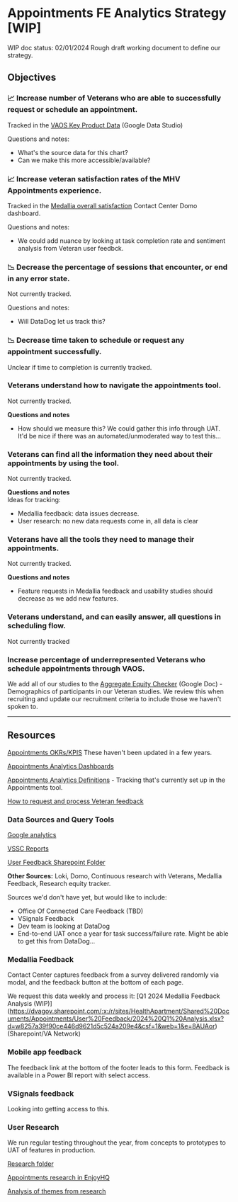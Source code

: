 # Appointments FE Analytics Strategy [WIP]

WIP doc status: 02/01/2024 Rough draft working document to define our strategy. 


## Objectives


### 📈 Increase number of Veterans who are able to successfully request or schedule an appointment.

Tracked in the [VAOS Key Product Data](https://lookerstudio.google.com/reporting/2d972405-6655-4718-85d6-4bdd56c4e858/page/p_rxu0pq17qc) (Google Data Studio)


Questions and notes:
- What's the source data for this chart?
- Can we make this more accessible/available?


### 📈 Increase veteran satisfaction rates of the MHV Appointments experience.

Tracked in the [Medallia overall satisfaction](https://va-gov.domo.com/page/825663825) Contact Center Domo dashboard.

Questions and notes:
- We could add nuance by looking at task completion rate and sentiment analysis from Veteran user feedbck.


### 📉 Decrease the percentage of sessions that encounter, or end in any error state.

Not currently tracked.

Questions and notes:
- Will DataDog let us track this?

### 📉 Decrease time taken to schedule or request any appointment successfully.

Unclear if time to completion is currently tracked.


### Veterans understand how to navigate the appointments tool.

Not currently tracked.


**Questions and notes**
- How should we measure this? We could gather this info through UAT. It'd be nice if there was an automated/unmoderated way to test this...

### Veterans can find all the information they need about their appointments by using the tool.

Not currently tracked.

**Questions and notes**  
Ideas for tracking:
- Medallia feedback: data issues decrease.
- User research: no new data requests come in, all data is clear

### Veterans have all the tools they need to manage their appointments.

Not currently tracked.

**Questions and notes**
- Feature requests in Medallia feedback and usability studies should decrease as we add new features.


### Veterans understand, and can easily answer, all questions in scheduling flow.

Not currently tracked


### Increase percentage of underrepresented Veterans who schedule appointments through VAOS.

We add all of our studies to the [Aggregate Equity Checker](https://docs.google.com/spreadsheets/d/1FptjVArKot0wb2X8efpNtTAl3Rd1qroaEQmWtJ-bDxM/edit#gid=1035614575) (Google Doc) - Demographics of participants in our Veteran studies. We review this when recruiting and update our recruitment criteria to include those we haven't spoken to.

-----

## Resources

[Appointments OKRs/KPIS](vaos-kpis.md)
These haven't been updated in a few years.

[Appointments Analytics Dashboards](vaos-analytics-links.md)

[Appointments Analytics Definitions]([draft]vaos-analytics-definitions.md) - Tracking that's currently set up in the Appointments tool.

[How to request and process Veteran feedback](https://github.com/department-of-veterans-affairs/va.gov-team/blob/master/products/health-care/appointments/va-online-scheduling/how-to/how-to-request-medallia-feedback.md)


### Data Sources and Query Tools

[Google analytics](https://analytics.google.com/analytics/web/#/report-home/a50123418w177519031p176188361)

[VSSC Reports](https://reports.vssc.med.va.gov/ReportServer/Pages/ReportViewer.aspx?/Access/VA+Online+Scheduling&rs:Command=Render)

[User Feedback Sharepoint Folder](https://dvagov.sharepoint.com/sites/HealthApartment/Shared%20Documents/Forms/AllItems.aspx?id=%2Fsites%2FHealthApartment%2FShared%20Documents%2FAppointments%2FUser%20Feedback&viewid=9384f3a8%2De3e8%2D4abb%2Db2ab%2D24cf305ccdac)

**Other Sources:**  Loki, Domo, Continuous research with Veterans, Medallia Feedback, Research equity tracker.

Sources we'd don't have yet, but would like to include:
- Office Of Connected Care Feedback (TBD)
- VSignals Feedback
- Dev team is looking at DataDog
- End-to-end UAT once a year for task success/failure rate. Might be able to get this from DataDog... 

### Medallia Feedback
Contact Center captures feedback from a survey delivered randomly via modal, and the feedback button at the bottom of each page.

We request this data weekly and process it:
[Q1 2024 Medallia Feedback Analysis (WIP)] (https://dvagov.sharepoint.com/:x:/r/sites/HealthApartment/Shared%20Documents/Appointments/User%20Feedback/2024%20Q1%20Analysis.xlsx?d=w8257a39f90ce446d9621d5c524a209e4&csf=1&web=1&e=8AUAor)  (Sharepoint/VA Network) 

### Mobile app feedback

The feedback link at the bottom of the footer leads to this form. Feedback is available in a Power BI report with select access.

### VSignals feedback

Looking into getting access to this.

### User Research

We run regular testing throughout the year, from concepts to prototypes to UAT of features in production.

[Research folder]()

[Appointments research in EnjoyHQ]()

[Analysis of themes from research](https://github.com/department-of-veterans-affairs/va.gov-team/blob/master/products/health-care/appointments/va-online-scheduling/research/themes.md)
